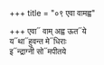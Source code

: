 +++
title = "०९ एवा वामह्व"

+++
एवा᳓ वाम् अह्व ऊत᳓ये  
य᳓था᳓हुवन्त मे᳓धिराः  
इ᳓न्द्राग्नी सो᳓मपीतये
